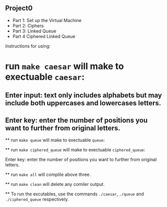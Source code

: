 Project0
---------------------
* Part 1: Set up the Virtual Machine
* Part 2: Ciphers
* Part 3: Linked Queue
* Part 4 Ciphered Linked Queue

Instructions for using:

# run `make caesar` will make to exectuable `caesar`:

## Enter input: text only includes alphabets but may include both uppercases and lowercases letters.
## Enter key: enter the number of positions you want to further from original letters.

** run `make queue` will make to exectuable `queue`:

** run `make ciphered_queue` will make to exectuable `ciphered_queue`:

  Enter key: enter the number of positions you want to further from original letters.

** run `make all` will complile above three.

** run `make clean` will delete any comiler output.

** To run the excutables, use the commands `./caesar`, `./queue` and `./ciphered_queue` respectively.
